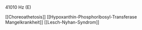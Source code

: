 41010 Hz (E)

[[Choreoathetosis]]
[[Hypoxanthin-Phosphoribosyl-Transferase Mangelkrankheit]]
[[Lesch-Nyhan-Syndrom]]